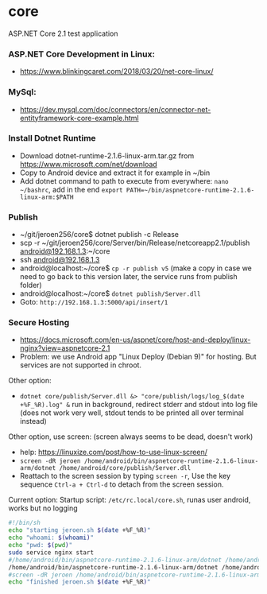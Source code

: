 # core
ASP.NET Core 2.1 test application


### ASP.NET Core Development in Linux:
- https://www.blinkingcaret.com/2018/03/20/net-core-linux/

### MySql:
- https://dev.mysql.com/doc/connectors/en/connector-net-entityframework-core-example.html


### Install Dotnet Runtime
- Download dotnet-runtime-2.1.6-linux-arm.tar.gz from https://www.microsoft.com/net/download
- Copy to Android device and extract it for example in ~/bin
- Add dotnet command to path to execute from everywhere: `nano ~/bashrc`, add  in the end `export PATH=~/bin/aspnetcore-runtime-2.1.6-linux-arm:$PATH`

### Publish
- ~/git/jeroen256/core$ dotnet publish -c Release
- scp -r ~/git/jeroen256/core/Server/bin/Release/netcoreapp2.1/publish android@192.168.1.3:~/core
- ssh android@192.168.1.3
- android@localhost:~/core$ `cp -r publish v5` (make a copy in case we need to go back to this version later, the service runs from publish folder)
- android@localhost:~/core$ `dotnet publish/Server.dll`
- Goto: `http://192.168.1.3:5000/api/insert/1`

### Secure Hosting
- https://docs.microsoft.com/en-us/aspnet/core/host-and-deploy/linux-nginx?view=aspnetcore-2.1
- Problem: we use Android app "Linux Deploy (Debian 9)" for hosting. But services are not supported in chroot.

Other option:
- `dotnet core/publish/Server.dll &> "core/publish/logs/log_$(date +%F_%R).log" &` run in background, redirect stderr and stdout into log file (does not work very well, stdout tends to be printed all over terminal instead)

Other option, use screen: (screen always seems to be dead, doesn't work)
- help: https://linuxize.com/post/how-to-use-linux-screen/
- `screen -dR jeroen /home/android/bin/aspnetcore-runtime-2.1.6-linux-arm/dotnet /home/android/core/publish/Server.dll` 
- Reattach to the screen session by typing `screen -r`, Use the key sequence `Ctrl-a + Ctrl-d` to detach from the screen session.

Current option: Startup script: `/etc/rc.local/core.sh`, runas user android, works but no logging
```sh
#!/bin/sh
echo "starting jeroen.sh $(date +%F_%R)"
echo "whoami: $(whoami)"
echo "pwd: $(pwd)"
sudo service nginx start 
#/home/android/bin/aspnetcore-runtime-2.1.6-linux-arm/dotnet /home/android/core/publish/Server.dll &> "/home/android/core/publish/logs/log_$(date +%F_%R).log" &
/home/android/bin/aspnetcore-runtime-2.1.6-linux-arm/dotnet /home/android/core/publish/Server.dll
#screen -dR jeroen /home/android/bin/aspnetcore-runtime-2.1.6-linux-arm/dotnet /home/android/core/publish/Server.dll # screen will be dead somehow
echo "finished jeroen.sh $(date +%F_%R)"
```
